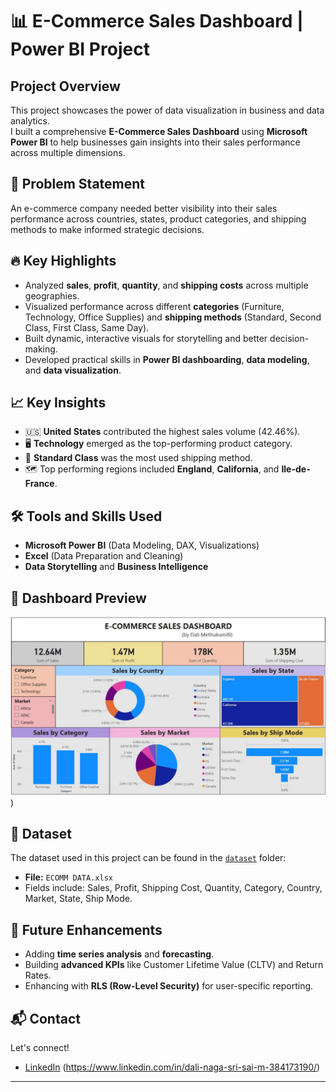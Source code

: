 # 📊 E-Commerce Sales Dashboard | Power BI Project

## Project Overview
This project showcases the power of data visualization in business and data analytics.  
I built a comprehensive **E-Commerce Sales Dashboard** using **Microsoft Power BI** to help businesses gain insights into their sales performance across multiple dimensions.

## 📝 Problem Statement
An e-commerce company needed better visibility into their sales performance across countries, states, product categories, and shipping methods to make informed strategic decisions.

## 🔥 Key Highlights
- Analyzed **sales**, **profit**, **quantity**, and **shipping costs** across multiple geographies.
- Visualized performance across different **categories** (Furniture, Technology, Office Supplies) and **shipping methods** (Standard, Second Class, First Class, Same Day).
- Built dynamic, interactive visuals for storytelling and better decision-making.
- Developed practical skills in **Power BI dashboarding**, **data modeling**, and **data visualization**.

## 📈 Key Insights
- 🇺🇸 **United States** contributed the highest sales volume (42.46%).
- 🖥️ **Technology** emerged as the top-performing product category.
- 🚚 **Standard Class** was the most used shipping method.
- 🗺️ Top performing regions included **England**, **California**, and **Ile-de-France**.

## 🛠️ Tools and Skills Used
- **Microsoft Power BI** (Data Modeling, DAX, Visualizations)
- **Excel** (Data Preparation and Cleaning)
- **Data Storytelling** and **Business Intelligence**

## 📸 Dashboard Preview
![Dashboard Preview](E-Commerce_Sales_Dashboard_Powerbi_DaliMethukumilli.JPG)
)

## 📁 Dataset
The dataset used in this project can be found in the [`dataset`](dataset) folder:
- **File:** `ECOMM DATA.xlsx`
- Fields include: Sales, Profit, Shipping Cost, Quantity, Category, Country, Market, State, Ship Mode.

## 🚀 Future Enhancements
- Adding **time series analysis** and **forecasting**.
- Building **advanced KPIs** like Customer Lifetime Value (CLTV) and Return Rates.
- Enhancing with **RLS (Row-Level Security)** for user-specific reporting.

## 📬 Contact
Let's connect!  
- [LinkedIn](#) (https://www.linkedin.com/in/dali-naga-sri-sai-m-384173190/)

---
